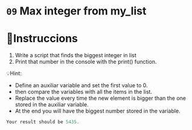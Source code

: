 # `09` Max integer from my_list


# 📝Instruccions
1. Write a script that finds the biggest integer in list
2. Print that number in the console with the print() function.

💡Hint:
- Define an auxiliar variable and set the first value to 0.
- then compare the variables with all the items in the list.
- Replace the value every time the new element is bigger than the one stored in the auxiliar variable.
- At the end you will have the biggest number stored in the variable.

 ```py
Your result should be 5435.
```